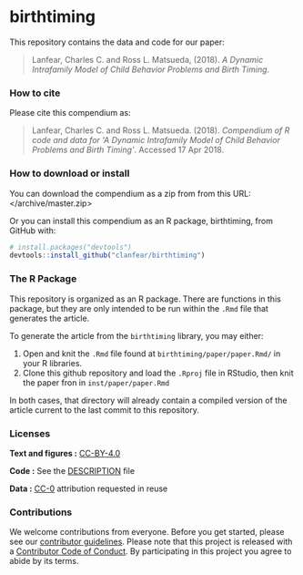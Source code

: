 
<!-- README.md is generated from README.Rmd. Please edit that file -->
birthtiming
===========

This repository contains the data and code for our paper:

> Lanfear, Charles C. and Ross L. Matsueda, (2018). *A Dynamic Intrafamily Model of Child Behavior Problems and Birth Timing*.

### How to cite

Please cite this compendium as:

> Lanfear, Charles C. and Ross L. Matsueda. (2018). *Compendium of R code and data for 'A Dynamic Intrafamily Model of Child Behavior Problems and Birth Timing'*. Accessed 17 Apr 2018.

### How to download or install

You can download the compendium as a zip from from this URL: </archive/master.zip>

Or you can install this compendium as an R package, birthtiming, from GitHub with:

``` r
# install.packages("devtools")
devtools::install_github("clanfear/birthtiming")
```

### The R Package

This repository is organized as an R package. There are functions in this package, but they are only intended to be run within the `.Rmd` file that generates the article.

To generate the article from the `birthtiming` library, you may either:

1.  Open and knit the `.Rmd` file found at `birthtiming/paper/paper.Rmd/` in your R libraries.
2.  Clone this github repository and load the `.Rproj` file in RStudio, then knit the paper fron in `inst/paper/paper.Rmd`

In both cases, that directory will already contain a compiled version of the article current to the last commit to this repository.

### Licenses

**Text and figures :** [CC-BY-4.0](http://creativecommons.org/licenses/by/4.0/)

**Code :** See the [DESCRIPTION](DESCRIPTION) file

**Data :** [CC-0](http://creativecommons.org/publicdomain/zero/1.0/) attribution requested in reuse

### Contributions

We welcome contributions from everyone. Before you get started, please see our [contributor guidelines](CONTRIBUTING.md). Please note that this project is released with a [Contributor Code of Conduct](CONDUCT.md). By participating in this project you agree to abide by its terms.
